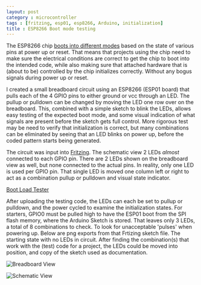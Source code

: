 ```yaml
---
layout: post
category : microcontroller
tags : [fritzing, esp01, esp8266, Arduino, initialization]
title : ESP8266 Boot mode testing
---
```

The ESP8266 chip [boots into different modes](https://github.com/esp8266/esp8266-wiki/wiki/Boot-Process#esp-boot-modes) based on the state of various pins at power up or reset. That means that projects using the chip need to make sure the electrical conditions are correct to get the chip to boot into the intended code, while also making sure that attached hardware that is (about to be) controlled by the chip initializes correctly. Without any bogus signals during power up or reset.

I created a small breadboard circuit using an ESP8266 (ESP01 board) that pulls each of the 4 GPIO pins to either ground or vcc through an LED. The pullup or pulldown can be changed by moving the LED one row over on the breadboard. This, combined with a simple sketch to blink the LEDs, allows easy testing of the expected boot mode, and some visual indication of what signals are present before the sketch gets full control. More rigorous test may be need to verify that initialization is correct, but many combinations can be eliminated by seeing that an LED blinks on power up, before the coded pattern starts being generated.

The circuit was input into [Fritzing](https://fritzing.org). The schematic view 2 LEDs *almost* connected to each GPIO pin. There are 2 LEDs shown on the breadboard view as well, but none connected to the actual pins. In reality, only one LED is used per GPIO pin. That single LED is moved one column left or right to act as a combination pullup or pulldown and visual state indicator.

[Boot Load Tester]({{site.url}}/fritzing/boot_load_tester.fzz)

After uploading the testing code, the LEDs can each be set to pullup or pulldown, and the power cycled to examine the initialization states.  For starters, GPIO0 must be pulled high to have the ESP01 boot from the SPI flash memory, where the Arduino Sketch is stored. That leaves only 3 LEDs, a total of 8 combinations to check. To look for unacceptable 'pulses' when powering up. Below are png exports from that Frtizing sketch file. The starting state with no LEDs in circuit. After finding the combination(s) that work with the (test) code for a project, the LEDs could be moved into position, and copy of the sketch used as documentation.

![Breadboard View]({{site.url}}/fritzing/boot_load_tester-bb.png)

![Schematic View]({{site.url}}/fritzing/boot_load_tester-sch.png)
